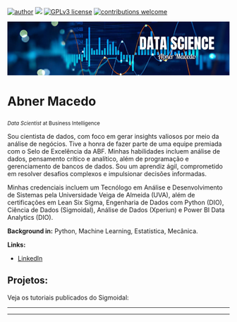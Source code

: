 [![author](https://img.shields.io/badge/author-abnermacedo-red.svg)](https://www.linkedin.com/in/abner-macedo-60144a277) [![](https://img.shields.io/badge/python-3.7+-blue.svg)](https://www.python.org/downloads/release/python-365/) [![GPLv3 license](https://img.shields.io/badge/License-GPLv3-blue.svg)](http://perso.crans.org/besson/LICENSE.html) [![contributions welcome](https://img.shields.io/badge/contributions-welcome-brightgreen.svg?style=flat)](https://github.com/carlosfab/data_science/issues)

<p align="center">
  <img src="banner.png" >
</p>

# Abner Macedo
<sub>*Data Scientist* at Business Intelligence</sub>

Sou cientista de dados, com foco em gerar insights valiosos por meio da análise de negócios. Tive a honra de fazer parte de uma equipe premiada com o Selo de Excelência da ABF. Minhas habilidades incluem análise de dados, pensamento crítico e analítico, além de programação e gerenciamento de bancos de dados. Sou um aprendiz ágil, comprometido em resolver desafios complexos e impulsionar decisões informadas.

Minhas credenciais incluem um Tecnólogo em Análise e Desenvolvimento de Sistemas pela Universidade Veiga de Almeida (UVA), além de certificações em Lean Six Sigma, Engenharia de Dados com Python (DIO), Ciência de Dados (Sigmoidal), Análise de Dados (Xperiun) e Power BI Data Analytics (DIO).

**Background in:** Python, Machine Learning, Estatistica, Mecânica.

**Links:**
* [LinkedIn](www.linkedin.com/in/abner-macedo-60144a277)


## Projetos:
Veja os tutoriais publicados do Sigmoidal:

* **** 

---




